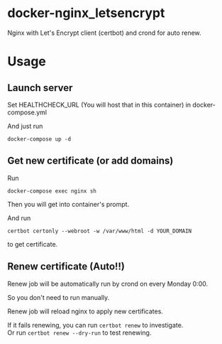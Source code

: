# docker-nginx_letsencrypt
Nginx with Let's Encrypt client (certbot) and crond for auto renew.

# Usage
## Launch server
Set HEALTHCHECK_URL (You will host that in this container) in docker-compose.yml

And just run

`docker-compose up -d`

## Get new certificate (or add domains)
Run

`docker-compose exec nginx sh`

Then you will get into container's prompt.

And run

`certbot certonly --webroot -w /var/www/html -d YOUR_DOMAIN`

to get certificate.

## Renew certificate (Auto!!)
Renew job will be automatically run by crond on every Monday 0:00.

So you don't need to run manually.

Renew job will reload nginx to apply new certificates.

If it fails renewing, you can run `certbot renew` to investigate.  
Or run `certbot renew --dry-run` to test renewing.
